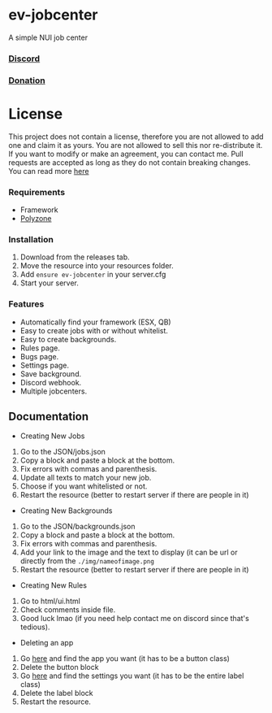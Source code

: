 # ev-jobcenter
A simple NUI job center

### [Discord](https://discord.com/invite/u4zk4tVTkG)
### [Donation](https://www.buymeacoffee.com/bombayV)

# License
This project does not contain a license, therefore you are not allowed to add one and claim it as yours. You are not allowed to sell this nor re-distribute it. If you want to modify or make an agreement, you can contact me. Pull requests are accepted as long as they do not contain breaking changes. You can read more [here](https://opensource.stackexchange.com/questions/1720/what-can-i-assume-if-a-publicly-published-project-has-no-license) 

### Requirements
- Framework
- [Polyzone](https://github.com/mkafrin/PolyZone)

### Installation
1) Download from the releases tab.
2) Move the resource into your resources folder.
3) Add `ensure ev-jobcenter` in your server.cfg
4) Start your server.

### Features
- Automatically find your framework (ESX, QB)
- Easy to create jobs with or without whitelist.
- Easy to create backgrounds.
- Rules page.
- Bugs page.
- Settings page.
- Save background.
- Discord webhook.
- Multiple jobcenters.

## Documentation
- Creating New Jobs
1) Go to the JSON/jobs.json
2) Copy a block and paste a block at the bottom.
3) Fix errors with commas and parenthesis.
4) Update all texts to match your new job.
5) Choose if you want whitelisted or not.
6) Restart the resource (better to restart server if there are people in it)

- Creating New Backgrounds
1) Go to the JSON/backgrounds.json
2) Copy a block and paste a block at the bottom.
3) Fix errors with commas and parenthesis.
4) Add your link to the image and the text to display (it can be url or directly from the `./img/nameofimage.png`
5) Restart the resource (better to restart server if there are people in it)

- Creating New Rules
1) Go to html/ui.html
2) Check comments inside file.
3) Good luck lmao (if you need help contact me on discord since that's tedious).

- Deleting an app
1) Go [here](https://github.com/EntityEvolution/ev-jobcenter/blob/main/html/ui.html#L334) and find the app you want (it has to be a button class)
2) Delete the button block
3) Go [here](https://github.com/EntityEvolution/ev-jobcenter/blob/main/html/ui.html#L299) and find the settings you want (it has to be the entire label class)
4) Delete the label block
5) Restart the resource.

